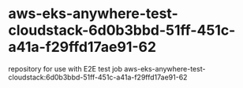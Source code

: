 # aws-eks-anywhere-test-cloudstack-6d0b3bbd-51ff-451c-a41a-f29ffd17ae91-62
repository for use with E2E test job aws-eks-anywhere-test-cloudstack:6d0b3bbd-51ff-451c-a41a-f29ffd17ae91-62
